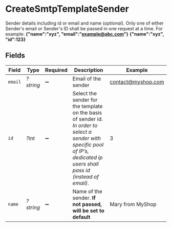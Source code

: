# CreateSmtpTemplateSender

Sender details including id or email and name (_optional_). Only one of either Sender's email or Sender's ID shall be passed in one request at a time. For example:
**{"name":"xyz", "email":"example@abc.com"}**
**{"name":"xyz", "id":123}**



## Fields

| Field                                                                                                                                                                         | Type                                                                                                                                                                          | Required                                                                                                                                                                      | Description                                                                                                                                                                   | Example                                                                                                                                                                       |
| ----------------------------------------------------------------------------------------------------------------------------------------------------------------------------- | ----------------------------------------------------------------------------------------------------------------------------------------------------------------------------- | ----------------------------------------------------------------------------------------------------------------------------------------------------------------------------- | ----------------------------------------------------------------------------------------------------------------------------------------------------------------------------- | ----------------------------------------------------------------------------------------------------------------------------------------------------------------------------- |
| `email`                                                                                                                                                                       | *?string*                                                                                                                                                                     | :heavy_minus_sign:                                                                                                                                                            | Email of the sender                                                                                                                                                           | contact@myshop.com                                                                                                                                                            |
| `id`                                                                                                                                                                          | *?int*                                                                                                                                                                        | :heavy_minus_sign:                                                                                                                                                            | Select the sender for the template on the basis of sender id.<br/>_In order to select a sender with specific pool of IP’s, dedicated ip users shall pass id (instead of email)_.<br/> | 3                                                                                                                                                                             |
| `name`                                                                                                                                                                        | *?string*                                                                                                                                                                     | :heavy_minus_sign:                                                                                                                                                            | Name of the sender. **If not passed, will be set to default**<br/>                                                                                                            | Mary from MyShop                                                                                                                                                              |